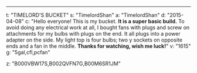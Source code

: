 ---
t: "TIMELORD'S BUCKET"
s: "TimelordShan"
a: "TimelordShan"
d: "2015-04-08"
c: "Hello everyone! This is my bucket. <strong>It is a super basic build.</strong> To avoid doing any electrical work at all, I bought fans with plugs and screw on attachments for my bulbs with plugs on the end. It all plugs into a power adapter on the side. My light top is four bulbs; two y sockets on opposite ends and a fan in the middle. <strong>Thanks for watching, wish me luck!</strong>"
v: "1615"
g: "5gal,cfl,pcfan"

z: "B000VBW17S,B002QVFN7G,B00M6SR1JM"
